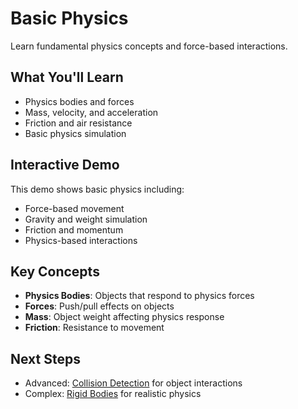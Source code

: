 # Basic Physics

Learn fundamental physics concepts and force-based interactions.

<!-- embed-gdEmbed: {$PATH}/basic_physics -->

## What You'll Learn

- Physics bodies and forces
- Mass, velocity, and acceleration
- Friction and air resistance
- Basic physics simulation

## Interactive Demo

This demo shows basic physics including:
- Force-based movement
- Gravity and weight simulation
- Friction and momentum
- Physics-based interactions


## Key Concepts

- **Physics Bodies**: Objects that respond to physics forces
- **Forces**: Push/pull effects on objects
- **Mass**: Object weight affecting physics response
- **Friction**: Resistance to movement

## Next Steps

- Advanced: [Collision Detection](../collision_detection/) for object interactions
- Complex: [Rigid Bodies](../rigid_bodies/) for realistic physics

